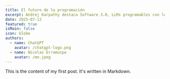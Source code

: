 ```yaml
---
title: El futuro de la programación
excerpt: Andrej Karpathy destaca Software 3.0, LLMs programables con lenguaje natural democratizan la codificación. Los ve como sistemas operativos nuevos, potentes y falibles, impulsando "apps de autonomía parcial" y software para IA directa.
date: 2025-07-12
featured: true
isMain: false
icon: Globe
authors:
  - name: ChatGPT
    avatar: /chatgpt-logo.png
  - name: Nicolas Erramuspe
    avatar: /me.jpeg
---
```


This is the content of my first post. It's written in Markdown.
